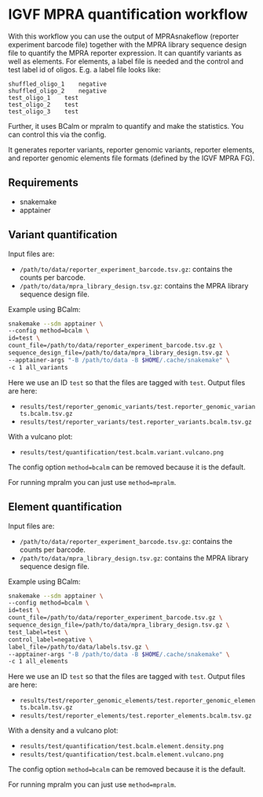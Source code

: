 # IGVF MPRA quantification workflow

With this workflow you can use the output of MPRAsnakeflow (reporter experiment barcode file) together with the MPRA library sequence design file to quantify the MPRA reporter expression. It can quantify variants as well as elements. For elements, a label file is needed and the control and test label id of oligos. E.g. a label file looks like:

```text
shuffled_oligo_1	negative
shuffled_oligo_2	negative
test_oligo_1	test
test_oligo_2	test
test_oligo_3	test
```

Further, it uses BCalm or mpralm to quantify and make the statistics. You can control this via the config.

It generates reporter variants, reporter genomic variants, reporter elements, and reporter genomic elements file formats (defined by the IGVF MPRA FG).

## Requirements

- snakemake
- apptainer

## Variant quantification

Input files are:
- `/path/to/data/reporter_experiment_barcode.tsv.gz`: contains the counts per barcode.
- `/path/to/data/mpra_library_design.tsv.gz`: contains the MPRA library sequence design file.

Example using BCalm:

```bash
snakemake --sdm apptainer \
--config method=bcalm \
id=test \
count_file=/path/to/data/reporter_experiment_barcode.tsv.gz \
sequence_design_file=/path/to/data/mpra_library_design.tsv.gz \
--apptainer-args "-B /path/to/data -B $HOME/.cache/snakemake" \
-c 1 all_variants
```

Here we use an ID `test` so that the files are tagged with `test`. Output files are here:
 - `results/test/reporter_genomic_variants/test.reporter_genomic_variants.bcalm.tsv.gz`
 - `results/test/reporter_variants/test.reporter_variants.bcalm.tsv.gz`

With a vulcano plot:
 - `results/test/quantification/test.bcalm.variant.vulcano.png`

The config option `method=bcalm` can be removed because it is the default.

For running mpralm you can just use `method=mpralm`.

## Element quantification

Input files are:
- `/path/to/data/reporter_experiment_barcode.tsv.gz`: contains the counts per barcode.
- `/path/to/data/mpra_library_design.tsv.gz`: contains the MPRA library sequence design file.

Example using BCalm:

```bash
snakemake --sdm apptainer \
--config method=bcalm \
id=test \
count_file=/path/to/data/reporter_experiment_barcode.tsv.gz \
sequence_design_file=/path/to/data/mpra_library_design.tsv.gz \
test_label=test \
control_label=negative \
label_file=/path/to/data/labels.tsv.gz \
--apptainer-args "-B /path/to/data -B $HOME/.cache/snakemake" \
-c 1 all_elements
```

Here we use an ID `test` so that the files are tagged with `test`. Output files are here:
 - `results/test/reporter_genomic_elements/test.reporter_genomic_elements.bcalm.tsv.gz`
 - `results/test/reporter_elements/test.reporter_elements.bcalm.tsv.gz`

With a density and a vulcano plot:
 - `results/test/quantification/test.bcalm.element.density.png`
 - `results/test/quantification/test.bcalm.element.vulcano.png`

The config option `method=bcalm` can be removed because it is the default.

For running mpralm you can just use `method=mpralm`.

